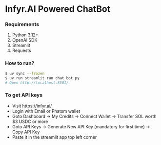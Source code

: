 # Infyr.AI Powered ChatBot

### Requirements
1. Python 3.12+
2. OpenAI SDK
3. Streamlit
4. Requests

### How to run?

```bash
$ uv sync --frozen
$ uv run streamlit run chat_bot.py
# Open http://localhost:8501/
```

### To get API keys

- Visit https://infyr.ai/
- Login with Email or Phatom wallet
- Goto Dashboard -> My Credits -> Connect Wallet -> Transfer SOL worth $3 USDC or more
- Goto API Keys -> Generate New API Key (mandatory for first time) -> Copy API Key
- Paste it in the streamlit app top left corner